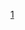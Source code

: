 [1][img-1]

[img-1]: https://mir-s3-cdn-cf.behance.net/project_modules/hd/aab2fc32709095.5690185d26685.jpg

[img-2]: https://mir-s3-cdn-cf.behance.net/project_modules/hd/3144c732709095.5690185d2428c.jpg

[img-3]: https://www.behance.net/gallery/32709095/Seek-and-ye-shall-find

[img-4]: https://mir-s3-cdn-cf.behance.net/project_modules/max_1200/a5589632709095.5690185d29a90.jpg

[img-5]: https://mir-s3-cdn-cf.behance.net/project_modules/max_1200/9c2f1d32709095.5690185d2bcf6.jpg

[img-6]: https://mir-s3-cdn-cf.behance.net/project_modules/max_1200/61f92832709095.5690185d30c2c.jpg

[img-7]: https://mir-s3-cdn-cf.behance.net/project_modules/max_1200/b7b00532709095.5690185d2ec88.jpg

[img-8]: https://mir-s3-cdn-cf.behance.net/project_modules/max_1200/9f838632793041.56941c48c0c72.jpg

[img-9]: https://mir-s3-cdn-cf.behance.net/project_modules/disp/73b91632633037.568d49340ba3c.jpg

[img-10]: https://mir-s3-cdn-cf.behance.net/project_modules/1400/ee0f3832581751.568b6bd1ef859.pngimg

[img-11]: https://mir-s3-cdn-cf.behance.net/project_modules/max_1200/e21fa622979929.56800b4ae421e.jpg

[img-12]: https://mir-s3-cdn-cf.behance.net/project_modules/max_1200/0fa6f532577507.568b2ac8033cf.jpg
